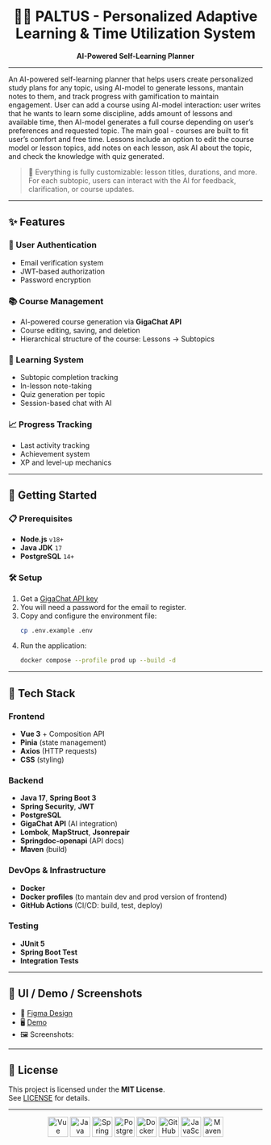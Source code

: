 <div align="center">
  <h1> 🧠📅 PALTUS - Personalized Adaptive Learning & Time Utilization System</h1>
  <p><strong>AI-Powered Self-Learning Planner</strong></p>
</div>

---
An AI-powered self-learning planner that helps users create personalized study plans for any topic, using AI-model to generate lessons, mantain notes to them, and track progress with gamification to maintain engagement. User can add a course using AI-model interaction: user writes that he wants to learn some discipline, adds amount of lessons and available time, then AI-model generates a full course depending on user’s preferences and requested topic. The main goal - courses are built to fit user’s comfort and free time. Lessons include an option to edit the course model or lesson topics, add notes on each lesson, ask AI about the topic, and check the knowledge with quiz generated.

> 🧩 Everything is fully customizable: lesson titles, durations, and more. For each subtopic, users can interact with the AI for feedback, clarification, or course updates.

---


## ✨ Features

### 🔐 User Authentication
- Email verification system  
- JWT-based authorization  
- Password encryption

### 📚 Course Management
- AI-powered course generation via **GigaChat API**  
- Course editing, saving, and deletion  
- Hierarchical structure of the course: Lessons → Subtopics  

### 🧠 Learning System
- Subtopic completion tracking  
- In-lesson note-taking  
- Quiz generation per topic  
- Session-based chat with AI  

### 📈 Progress Tracking
- Last activity tracking  
- Achievement system  
- XP and level-up mechanics  

---
 

## 🚀 Getting Started

### 📋 Prerequisites
- **Node.js** `v18+`
- **Java JDK** `17`
- **PostgreSQL** `14+`

### 🛠️ Setup

1. Get a [GigaChat API key](https://developers.sber.ru/portal/gigachat-and-api)
2. You will need a password for the email to register.
3. Copy and configure the environment file:  
   ```bash
   cp .env.example .env
   ```
4. Run the application:
   ```bash
   docker compose --profile prod up --build -d
   ```

---

## 🧪 Tech Stack

### Frontend
- **Vue 3** + Composition API  
- **Pinia** (state management)  
- **Axios** (HTTP requests)  
- **CSS** (styling)

### Backend
- **Java 17**, **Spring Boot 3**
- **Spring Security**, **JWT**
- **PostgreSQL**
- **GigaChat API** (AI integration)
- **Lombok**, **MapStruct**, **Jsonrepair**
- **Springdoc-openapi** (API docs)
- **Maven** (build)

### DevOps & Infrastructure
- **Docker**
- **Docker profiles** (to mantain dev and prod version of frontend)
- **GitHub Actions** (CI/CD: build, test, deploy)

### Testing
- **JUnit 5**
- **Spring Boot Test**
- **Integration Tests**

---

## 📸 UI / Demo / Screenshots

- 🎨 [Figma Design](https://www.figma.com/design/rvNoC6oOC2Xe5y7yWIhLuN/Demo-visuals?node-id=0-1&p=f&t=3HySqTnuZp6DQNiC-0)  
- 🖥️ [Demo](#)  
- 🖼️ Screenshots:

---

## 📄 License

This project is licensed under the **MIT License**.  
See [LICENSE](./LICENSE) for details.

---

<div align="center">
  <img src="https://cdn.jsdelivr.net/gh/devicons/devicon/icons/vuejs/vuejs-original.svg" height="40" alt="Vue" />
  <img src="https://cdn.jsdelivr.net/gh/devicons/devicon/icons/java/java-original.svg" height="40" alt="Java" />
  <img src="https://cdn.jsdelivr.net/gh/devicons/devicon/icons/spring/spring-original.svg" height="40" alt="Spring" />
  <img src="https://cdn.jsdelivr.net/gh/devicons/devicon/icons/postgresql/postgresql-original.svg" height="40" alt="PostgreSQL" />
  <img src="https://cdn.jsdelivr.net/gh/devicons/devicon/icons/docker/docker-original.svg" height="40" alt="Docker" />
  <img src="https://cdn.jsdelivr.net/gh/devicons/devicon/icons/github/github-original.svg" height="40" alt="GitHub" />
  <img src="https://cdn.jsdelivr.net/gh/devicons/devicon/icons/javascript/javascript-original.svg" height="40" alt="JavaScript" />
  <img src="https://cdn.jsdelivr.net/gh/devicons/devicon/icons/maven/maven-original.svg" height="40" alt="Maven" />
</div>
